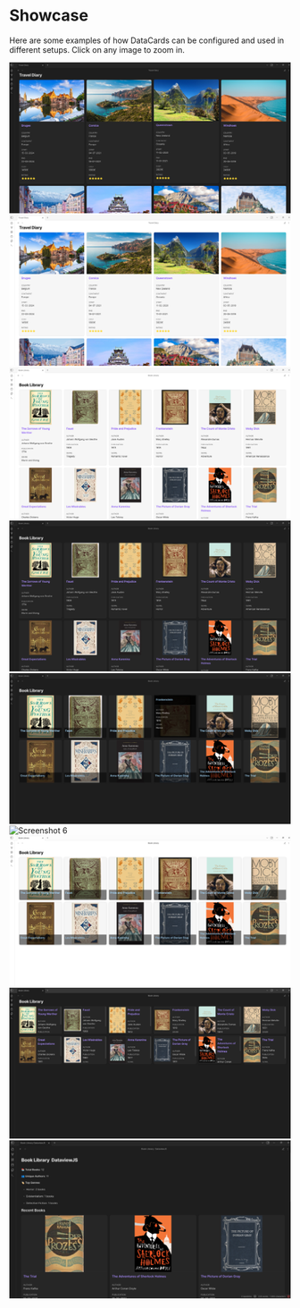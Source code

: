 # Showcase

Here are some examples of how DataCards can be configured and used in different setups. Click on any image to zoom in.

<div class="showcase-gallery">

![Screenshot 1](assets/images/screenshot-1.png)
![Screenshot 2](assets/images/screenshot-2.png)
![Screenshot 3](assets/images/screenshot-3.png)
![Screenshot 4](assets/images/screenshot-4.png)
![Screenshot 5](assets/images/screenshot-5.png)
![Screenshot 6](assets/images/screenshot-6.png)
![Screenshot 7](assets/images/screenshot-7.png)
![Screenshot 8](assets/images/screenshot-8.png)
![Screenshot 9](assets/images/screenshot-9.png)

</div>
